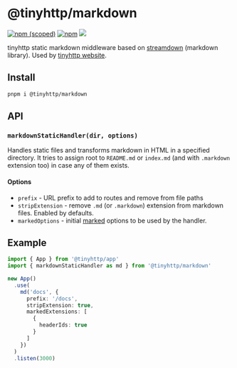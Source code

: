 # @tinyhttp/markdown

[![npm (scoped)](https://img.shields.io/npm/v/@tinyhttp/markdown?style=flat-square)](https://npmjs.com/package/@tinyhttp/markdown) [![npm](https://img.shields.io/npm/dt/@tinyhttp/markdown?style=flat-square)](https://npmjs.com/package/@tinyhttp/markdown) [![](https://img.shields.io/badge/website-visit-hotpink?style=flat-square)](https://tinyhttp.v1rtl.site/mw/markdown)

tinyhttp static markdown middleware based on [streamdown](https://github.com/talentlessguy/streamdown) (markdown library). Used by [tinyhttp website](https://tinyhttp.v1rtl.site).

## Install

```sh
pnpm i @tinyhttp/markdown
```

## API

### `markdownStaticHandler(dir, options)`

Handles static files and transforms markdown in HTML in a specified directory. It tries to assign root to `README.md` or `index.md` (and with `.markdown` extension too) in case any of them exists.

#### Options

- `prefix` - URL prefix to add to routes and remove from file paths
- `stripExtension` - remove `.md` (or `.markdown`) extension from markdown files. Enabled by defaults.
- `markedOptions` - initial [marked](https://github.com/markedjs/marked) options to be used by the handler.

## Example

```ts
import { App } from '@tinyhttp/app'
import { markdownStaticHandler as md } from '@tinyhttp/markdown'

new App()
  .use(
    md('docs', {
      prefix: '/docs',
      stripExtension: true,
      markedExtensions: [
        {
          headerIds: true
        }
      ]
    })
  )
  .listen(3000)
```
